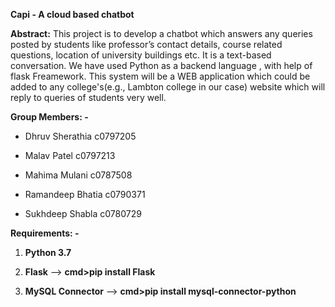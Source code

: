 **Capi - A cloud based chatbot**


**Abstract:** This project is to develop a chatbot which answers any queries posted by students like professor’s contact details, course related questions, location of university buildings etc. It is a text-based conversation. We have used Python as a backend language , with help of flask Freamework. This system will be a WEB application which could be added to any college's(e.g., Lambton college in our case) website which will reply to queries of students very well.


**Group Members: -**

- Dhruv Sherathia c0797205

- Malav Patel c0797213

- Mahima Mulani c0787508

- Ramandeep Bhatia c0790371

- Sukhdeep Shabla c0780729




**Requirements: -**

1. **Python 3.7**

 
2. **Flask** --> **cmd>pip install Flask**

 
3. **MySQL Connector** --> **cmd>pip install mysql-connector-python**
